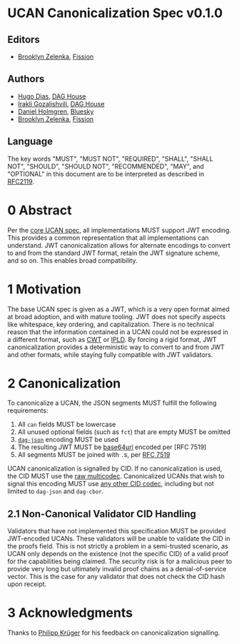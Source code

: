 # UCAN Canonicalization Spec v0.1.0

## Editors

* [Brooklyn Zelenka](https://github.com/expede), [Fission](https://fission.codes)

## Authors
    
* [Hugo Dias](https://github.com/hugomrdias), [DAG House](https://dag.house/)
* [Irakli Gozalishvili](https://github.com/Gozala), [DAG House](https://dag.house/)
* [Daniel Holmgren](https://github.com/dholms), [Bluesky](https://blueskyweb.org/)
* [Brooklyn Zelenka](https://github.com/expede), [Fission](https://fission.codes)

## Language

The key words "MUST", "MUST NOT", "REQUIRED", "SHALL", "SHALL NOT", "SHOULD", "SHOULD NOT", "RECOMMENDED", "MAY", and "OPTIONAL" in this document are to be interpreted as described in [RFC2119](https://datatracker.ietf.org/doc/html/rfc2119).

# 0 Abstract

Per the [core UCAN spec](https://github.com/ucan-wg/spec), all implementations MUST support JWT encoding. This provides a common representation that all implementations can understand. JWT canonicalization allows for alternate encodings to convert to and from the standard JWT format, retain the JWT signature scheme, and so on. This enables broad compatibility.

# 1 Motivation

The base UCAN spec is given as a JWT, which is a very open format aimed at broad adoption, and with mature tooling. JWT does not specify aspects like whitespace, key ordering, and capitalization. There is no technical reason that the information contained in a UCAN could not be expressed in a different format, such as [CWT](https://datatracker.ietf.org/doc/html/rfc8392) or [IPLD](https://ipld.io/). By forcing a rigid format, JWT canonicalization provides a deterministic way to convert to and from JWT and other formats, while staying fully compatible with JWT validators.

# 2 Canonicalization

To canonicalize a UCAN, the JSON segments MUST fulfill the following requirements:

1. All `can` fields MUST be lowercase
2. All unused optional fields (such as `fct`) that are empty MUST be omitted
3. [`dag-json`](https://ipld.io/specs/codecs/dag-json/spec/) encoding MUST be used
4. The resulting JWT MUST be [base64url](https://datatracker.ietf.org/doc/html/rfc4648#section-5) encoded per [RFC 7519]
5. All segments MUST be joined with `.`s, per [RFC 7519](https://www.rfc-editor.org/rfc/rfc7519)

UCAN canonicalization is signalled by CID. If no canonicalization is used, the CID MUST use the [raw multicodec](https://github.com/multiformats/multicodec/blob/master/table.csv#L39). Canonicalized UCANs that wish to signal this encoding MUST use [any other CID codec](https://github.com/multiformats/multicodec/blob/master/table.csv), including but not limited to `dag-json` and `dag-cbor`.

## 2.1 Non-Canonical Validator CID Handling

Validators that have not implemented this specification MUST be provided JWT-encoded UCANs. These validators will be unable to validate the CID in the proofs field. This is not strictly a problem in a semi-trusted scenario, as UCAN only depends on the existence (not the specific CID) of a valid proof for the capabilities being claimed. The security risk is for a malicious peer to provide very long but ultimately invalid proof chains as a denial-of-service vector. This is the case for any validator that does not check the CID hash upon receipt.

# 3 Acknowledgments

Thanks to [Philipp Krüger](https://github.com/matheus23) for his feedback on canonicalization signalling.
